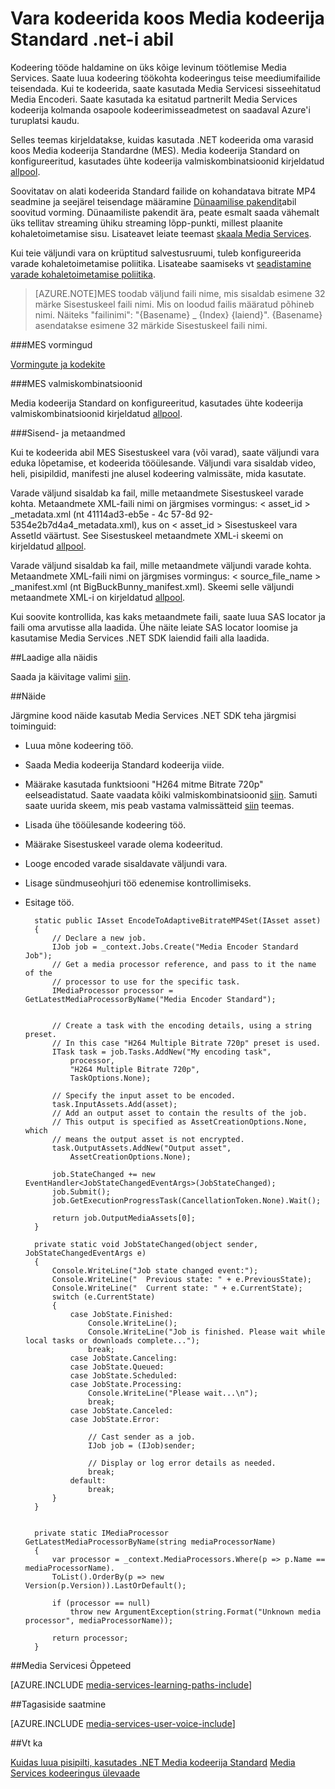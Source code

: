 <properties 
    pageTitle="Vara kodeerida koos Media kodeerija Standard .net-i abil | Microsoft Azure'i" 
    description="Selles teemas kirjeldatakse, kuidas kasutada .net-i abil Media kodeerija Strandard vara kodeerida." 
    services="media-services" 
    documentationCenter="" 
    authors="juliako" 
    manager="erikre" 
    editor=""/>

<tags 
    ms.service="media-services" 
    ms.workload="media" 
    ms.tgt_pltfrm="na" 
    ms.devlang="na" 
    ms.topic="article" 
    ms.date="09/19/2016"
    ms.author="juliako;anilmur"/>


# <a name="encode-an-asset-with-media-encoder-standard-using-net"></a>Vara kodeerida koos Media kodeerija Standard .net-i abil

Kodeering tööde haldamine on üks kõige levinum töötlemise Media Services. Saate luua kodeering töökohta kodeeringus teise meediumifailide teisendada. Kui te kodeerida, saate kasutada Media Servicesi sisseehitatud Media Encoderi. Saate kasutada ka esitatud partnerilt Media Services kodeerija kolmanda osapoole kodeerimisseadmetest on saadaval Azure'i turuplatsi kaudu. 

Selles teemas kirjeldatakse, kuidas kasutada .NET kodeerida oma varasid koos Media kodeerija Standardne (MES). Media kodeerija Standard on konfigureeritud, kasutades ühte kodeerija valmiskombinatsioonid kirjeldatud [allpool](http://go.microsoft.com/fwlink/?linkid=618336&clcid=0x409).

Soovitatav on alati kodeerida Standard failide on kohandatava bitrate MP4 seadmine ja seejärel teisendage määramine [Dünaamilise pakendit](media-services-dynamic-packaging-overview.md)abil soovitud vorming. Dünaamiliste pakendit ära, peate esmalt saada vähemalt üks tellitav streaming ühiku streaming lõpp-punkti, millest plaanite kohaletoimetamise sisu. Lisateavet leiate teemast [skaala Media Services](media-services-portal-manage-streaming-endpoints.md).

Kui teie väljundi vara on krüptitud salvestusruumi, tuleb konfigureerida varade kohaletoimetamise poliitika. Lisateabe saamiseks vt [seadistamine varade kohaletoimetamise poliitika](media-services-dotnet-configure-asset-delivery-policy.md).

>[AZURE.NOTE]MES toodab väljund faili nime, mis sisaldab esimene 32 märke Sisestuskeel faili nimi. Mis on loodud failis määratud põhineb nimi. Näiteks "failinimi": "{Basename} _ {Index} {laiend}". {Basename} asendatakse esimene 32 märkide Sisestuskeel faili nimi.

###<a name="mes-formats"></a>MES vormingud

[Vormingute ja kodekite](media-services-media-encoder-standard-formats.md)

###<a name="mes-presets"></a>MES valmiskombinatsioonid

Media kodeerija Standard on konfigureeritud, kasutades ühte kodeerija valmiskombinatsioonid kirjeldatud [allpool](http://go.microsoft.com/fwlink/?linkid=618336&clcid=0x409).

###<a name="input-and-output-metadata"></a>Sisend- ja metaandmed

Kui te kodeerida abil MES Sisestuskeel vara (või varad), saate väljundi vara eduka lõpetamise, et kodeerida tööülesande. Väljundi vara sisaldab video, heli, pisipildid, manifesti jne alusel kodeering valmissäte, mida kasutate.

Varade väljund sisaldab ka fail, mille metaandmete Sisestuskeel varade kohta. Metaandmete XML-faili nimi on järgmises vormingus: < asset_id > _metadata.xml (nt 41114ad3-eb5e - 4c 57-8d 92-5354e2b7d4a4_metadata.xml), kus on < asset_id > Sisestuskeel vara AssetId väärtust. See Sisestuskeel metaandmete XML-i skeemi on kirjeldatud [allpool](http://msdn.microsoft.com/library/azure/dn783120.aspx).

Varade väljund sisaldab ka fail, mille metaandmete väljundi varade kohta. Metaandmete XML-faili nimi on järgmises vormingus: < source_file_name > _manifest.xml (nt BigBuckBunny_manifest.xml). Skeemi selle väljundi metaandmete XML-i on kirjeldatud [allpool](http://msdn.microsoft.com/library/azure/dn783217.aspx).

Kui soovite kontrollida, kas kaks metaandmete faili, saate luua SAS locator ja faili oma arvutisse alla laadida. Ühe näite leiate SAS locator loomise ja kasutamise Media Services .NET SDK laiendid faili alla laadida.

##<a name="download-sample"></a>Laadige alla näidis

Saada ja käivitage valimi [siin](https://azure.microsoft.com/documentation/samples/media-services-dotnet-on-demand-encoding-with-media-encoder-standard/).

##<a name="example"></a>Näide

Järgmine kood näide kasutab Media Services .NET SDK teha järgmisi toiminguid:

- Luua mõne kodeering töö.
- Saada Media kodeerija Standard kodeerija viide.
- Määrake kasutada funktsiooni "H264 mitme Bitrate 720p" eelseadistatud. Saate vaadata kõiki valmiskombinatsioonid [siin](http://go.microsoft.com/fwlink/?linkid=618336&clcid=0x409). Samuti saate uurida skeem, mis peab vastama valmissätteid [siin](https://msdn.microsoft.com/library/mt269962.aspx) teemas.
- Lisada ühe tööülesande kodeering töö. 
- Määrake Sisestuskeel varade olema kodeeritud.
- Looge encoded varade sisaldavate väljundi vara.
- Lisage sündmuseohjuri töö edenemise kontrollimiseks.
- Esitage töö.
        
        static public IAsset EncodeToAdaptiveBitrateMP4Set(IAsset asset)
        {
            // Declare a new job.
            IJob job = _context.Jobs.Create("Media Encoder Standard Job");
            // Get a media processor reference, and pass to it the name of the 
            // processor to use for the specific task.
            IMediaProcessor processor = GetLatestMediaProcessorByName("Media Encoder Standard");
        

            // Create a task with the encoding details, using a string preset.
            // In this case "H264 Multiple Bitrate 720p" preset is used.
            ITask task = job.Tasks.AddNew("My encoding task",
                processor,
                "H264 Multiple Bitrate 720p",
                TaskOptions.None);
        
            // Specify the input asset to be encoded.
            task.InputAssets.Add(asset);
            // Add an output asset to contain the results of the job. 
            // This output is specified as AssetCreationOptions.None, which 
            // means the output asset is not encrypted. 
            task.OutputAssets.AddNew("Output asset",
                AssetCreationOptions.None);
        
            job.StateChanged += new EventHandler<JobStateChangedEventArgs>(JobStateChanged);
            job.Submit();
            job.GetExecutionProgressTask(CancellationToken.None).Wait();
        
            return job.OutputMediaAssets[0];
        }
        
        private static void JobStateChanged(object sender, JobStateChangedEventArgs e)
        {
            Console.WriteLine("Job state changed event:");
            Console.WriteLine("  Previous state: " + e.PreviousState);
            Console.WriteLine("  Current state: " + e.CurrentState);
            switch (e.CurrentState)
            {
                case JobState.Finished:
                    Console.WriteLine();
                    Console.WriteLine("Job is finished. Please wait while local tasks or downloads complete...");
                    break;
                case JobState.Canceling:
                case JobState.Queued:
                case JobState.Scheduled:
                case JobState.Processing:
                    Console.WriteLine("Please wait...\n");
                    break;
                case JobState.Canceled:
                case JobState.Error:
        
                    // Cast sender as a job.
                    IJob job = (IJob)sender;
        
                    // Display or log error details as needed.
                    break;
                default:
                    break;
            }
        }
        
        
        private static IMediaProcessor GetLatestMediaProcessorByName(string mediaProcessorName)
        {
            var processor = _context.MediaProcessors.Where(p => p.Name == mediaProcessorName).
            ToList().OrderBy(p => new Version(p.Version)).LastOrDefault();
        
            if (processor == null)
                throw new ArgumentException(string.Format("Unknown media processor", mediaProcessorName));
        
            return processor;
        }


##<a name="media-services-learning-paths"></a>Media Servicesi Õppeteed

[AZURE.INCLUDE [media-services-learning-paths-include](../../includes/media-services-learning-paths-include.md)]

##<a name="provide-feedback"></a>Tagasiside saatmine

[AZURE.INCLUDE [media-services-user-voice-include](../../includes/media-services-user-voice-include.md)]

##<a name="see-also"></a>Vt ka 

[Kuidas luua pisipilti, kasutades .NET Media kodeerija Standard](media-services-dotnet-generate-thumbnail-with-mes.md)
[Media Services kodeeringus ülevaade](media-services-encode-asset.md)

